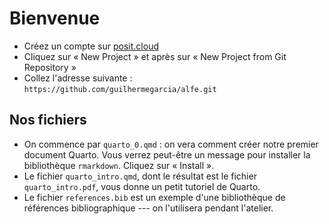 # Bienvenue

- Créez un compte sur [posit.cloud](http://posit.cloud)
- Cliquez sur « New Project » et après sur « New Project from Git Repository »
- Collez l'adresse suivante : `https://github.com/guilhermegarcia/alfe.git`

## Nos fichiers

- On commence par `quarto_0.qmd` : on vera comment créer notre premier document Quarto. Vous verrez peut-être un message pour installer la bibliothèque `rmarkdown`. Cliquez sur « Install ».
- Le fichier `quarto_intro.qmd`, dont le résultat est le fichier `quarto_intro.pdf`, vous donne un petit tutoriel de Quarto.
- Le fichier `references.bib` est un exemple d'une bibliothèque de références bibliographique --- on l'utilisera pendant l'atelier.

